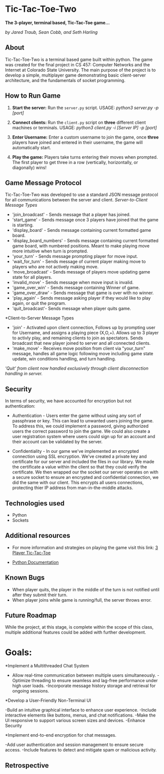 # Tic-Tac-Toe-Two

**The 3-player, terminal based, Tic-Tac-Toe game...**

_by Jared Traub, Sean Cobb, and Seth Harling_

## About

Tic-Tac-Toe-Two is a terminal based game built within python. The game was created for the final project in CS 457: Computer Networks and the Internet at Colorado State University. The main purpose of the project is to develop a simple, multiplayer game demonstrating basic client-server architecture, and the fundamentals of socket programming.

## How to Run Game

1.  **Start the server:** Run the `server.py` script. USAGE: _python3 server.py -p [port]_

2.  **Connect clients:** Run the `client.py` script on **three** different client machines or terminals. USAGE: _python3 client.py -i [Server IP] -p [port]_

3.  **Enter Username:** Enter a custom username to join the game, once **three** players have joined and entered in their username, the game will automatically start.

4.  **Play the game:** Players take turns entering their moves when prompted. The first player to get three in a row (vertically, horizontally, or diagonally) wins!

## Game Message Protocol

Tic-Tac-Toe-Two was developed to use a standard JSON message protocol for all communications between the server and client.
*Server-to-Client Message Types*
- 'join_broadcast' - Sends message that a player has joined.
- 'start_game' - Sends message once 3 players have joined that the game is starting.
- 'display_board' - Sends message containing current formatted game board.
- 'display_board_numbers' - Sends message containing current formatted game board, with numbered positions. Meant to make playing move more intuitive when turn is prompted.
- 'your_turn' - Sends message prompting player for move input.
- 'wait_for_turn' - Sends message of current player making move to players who are not actively making move.
- 'move_broadcast' - Sends message of players move updating game state for all players.
- 'invalid_move' - Sends message when move input is invalid.
- 'game_over_win' - Sends message containing Winner of game.
- 'game_over_draw' - Sends message that game is over with no winner.
- 'play_again' - Sends message asking player if they would like to play again, or quit the program.
- 'quit_broadcast'- Sends message when player quits game.

*Client-to-Server Message Types
- 'join' - Activated upon client connection, Follows up by prompting user for Username, and assigns a playing piece (X,O,+). Allows up to 3 player to activly play, and remaining clients to join as spectators. Sends broadcast that new player joined to server and all connected clients.
- 'make_move' - Receives move position from client via "your_turn" message, handles all game logic following move including game state update, win conditions handling, and turn handling.

*'Quit' from client now handled exclusively through client disconnection handling in server.*

## Security

In terms of security, we have accounted for encryption but not authentication:

- Authentication - Users enter the game without using any sort of passphrase or key. This can lead to unwanted users joining the game. To address this, we could implement
  a password, giving authorized users the correct password to join the game. We could also create a user registration system where users could sign up for an account and their account can be validated by the server.

- Confidentiality - In our game we've implemented an encrypted connection using SSL encryption. We've created a private key and certificate for our server and included the files in our library. We made the certificate a value within the client so that they could verify the certificate. We then wrapped our the socket our server operates on with a secure socket to ensure an encrypted and confidential connection, we did the same with our client. This encrypts all users connections, protecting thier IP address from man-in-the-middle attacks.

## Technologies used

- Python
- Sockets

## Additional resources

- For more information and strategies on playing the game visit this link: [3 Player Tic-Tac-Toe](https://tictactoefree.com/tips/3-player-tic-tac-toe)

- [Python Documentation](https://docs.python.org/3/)
## Known Bugs
- When player quits, the player in the middle of the turn is not notified until after they submit their turn.
- When player joins while game is running/full, the server throws error.

## Future Roadmap

While the project, at this stage, is complete within the scope of this class, multiple additional features could be added with further development.
# Goals:
*Implement a Multithreaded Chat System

- Allow real-time communication between multiple users simultaneously.
-Optimize threading to ensure seamless and lag-free performance under high user loads.
-Incorporate message history storage and retrieval for ongoing sessions.

*Develop a User-Friendly Non-Terminal UI

-Build an intuitive graphical interface to enhance user experience.
-Include interactive elements like buttons, menus, and chat notifications.
-Make the UI responsive to support various screen sizes and devices.
-Enhance Security

*Implement end-to-end encryption for chat messages.

-Add user authentication and session management to ensure secure access.
-Include features to detect and mitigate spam or malicious activity.
## Retrospective
